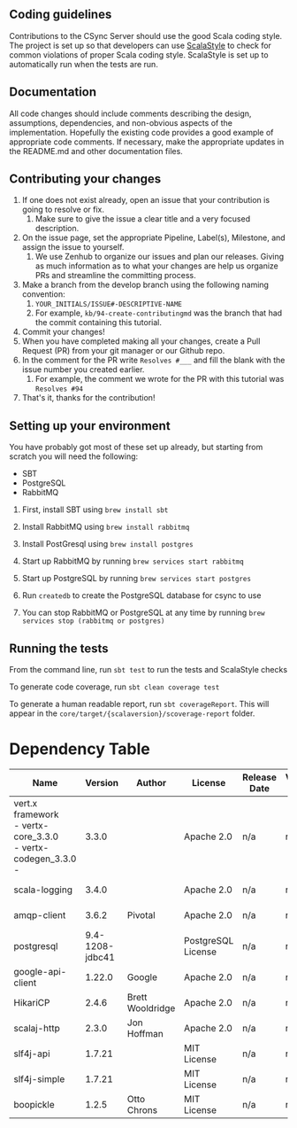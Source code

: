 ## Coding guidelines

Contributions to the CSync Server should use the good Scala coding style. The project is set up so that developers can use [ScalaStyle][scalastyle] to check for common violations of proper Scala coding style. ScalaStyle is set up to automatically run when the tests are run.

[scalastyle]: http://www.scalastyle.org/

## Documentation

All code changes should include comments describing the design, assumptions, dependencies, and non-obvious aspects of the implementation.
Hopefully the existing code provides a good example of appropriate code comments.
If necessary, make the appropriate updates in the README.md and other documentation files.

## Contributing your changes

1. If one does not exist already, open an issue that your contribution is going to resolve or fix.
    1. Make sure to give the issue a clear title and a very focused description.
2. On the issue page, set the appropriate Pipeline, Label(s), Milestone, and assign the issue to
yourself.
    1. We use Zenhub to organize our issues and plan our releases. Giving as much information as to
    what your changes are help us organize PRs and streamline the committing process.
3. Make a branch from the develop branch using the following naming convention:
    1. `YOUR_INITIALS/ISSUE#-DESCRIPTIVE-NAME`
    2. For example, `kb/94-create-contributingmd` was the branch that had the commit containing this
    tutorial.
4. Commit your changes!
5. When you have completed making all your changes, create a Pull Request (PR) from your git manager
or our Github repo.
6. In the comment for the PR write `Resolves #___` and fill the blank with the issue number you
created earlier.
    1. For example, the comment we wrote for the PR with this tutorial was `Resolves #94`
7. That's it, thanks for the contribution!

## Setting up your environment

You have probably got most of these set up already, but starting from scratch you will need the following:

  * SBT
  * PostgreSQL
  * RabbitMQ

1. First, install SBT using `brew install sbt`

2. Install RabbitMQ using `brew install rabbitmq`

3. Install PostGresql using `brew install postgres`

4. Start up RabbitMQ by running `brew services start rabbitmq`

5. Start up PostgreSQL by running `brew services start postgres`

6. Run `createdb` to create the PostgreSQL database for csync to use

7. You can stop RabbitMQ or PostgreSQL at any time by running `brew services stop (rabbitmq or postgres)`

## Running the tests

From the command line, run `sbt test` to run the tests and ScalaStyle checks

To generate code coverage, run `sbt clean coverage test`

To generate a human readable report, run `sbt coverageReport`. This will appear in the `core/target/{scalaversion}/scoverage-report` folder.

# Dependency Table

| Name         | Version |Author   |License | Release Date | Verification Code | URL |
|--------------|---------|---------|--------|--------------|-------------------|-----|
| vert.x framework<br>- vertx-core_3.3.0<br>- vertx-codegen_3.3.0<br>- | 3.3.0 | | Apache 2.0 | n/a | n/a |
| scala-logging | 3.4.0 | | Apache 2.0 | n/a | n/a | com.typesafe.scala-logging:scala-logging |
| amqp-client | 3.6.2 | Pivotal | Apache 2.0 | n/a | n/a | com.rabbitmq:amqp-client |
| postgresql | 9.4-1208-jdbc41 | | PostgreSQL License | n/a | n/a | org.postgresql:postgresql |
| google-api-client| 1.22.0 | Google | Apache 2.0 | n/a | n/a | com.google.api-client:google-api-client |
| HikariCP | 2.4.6 | Brett Wooldridge| Apache 2.0 | n/a | n/a | com.zaxxer:HikariCP |
| scalaj-http | 2.3.0 | Jon Hoffman | Apache 2.0 | n/a | n/a | org.scalaj:scalaj-http |
| slf4j-api | 1.7.21 | | MIT License | n/a | n/a | org.slf4j:slf4j-api |
| slf4j-simple | 1.7.21 | | MIT License | n/a | n/a | org.slf4j:slf4j-simple |
| boopickle | 1.2.5 | Otto Chrons | MIT License| n/a | n/a |  |

